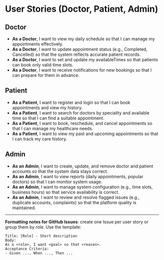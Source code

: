 # User Stories (Doctor, Patient, Admin)

## Doctor
- **As a Doctor**, I want to view my daily schedule so that I can manage my appointments effectively.
- **As a Doctor**, I want to update appointment status (e.g., Completed, Cancelled) so that the system reflects accurate patient records.
- **As a Doctor**, I want to set and update my availableTimes so that patients can book only valid time slots.
- **As a Doctor**, I want to receive notifications for new bookings so that I can prepare for them in advance.

## Patient
- **As a Patient**, I want to register and login so that I can book appointments and view my history.
- **As a Patient**, I want to search for doctors by speciality and available time so that I can find a suitable appointment.
- **As a Patient**, I want to book, reschedule, and cancel appointments so that I can manage my healthcare needs.
- **As a Patient**, I want to view my past and upcoming appointments so that I can track my care history.

## Admin
- **As an Admin**, I want to create, update, and remove doctor and patient accounts so that the system data stays correct.
- **As an Admin**, I want to view reports (daily appointments, popular doctors) so that I can monitor system usage.
- **As an Admin**, I want to manage system configuration (e.g., time slots, business hours) so that service availability is correct.
- **As an Admin**, I want to review and resolve flagged issues (e.g., duplicate accounts, complaints) so that the platform quality is maintained.

---
**Formatting notes for GitHub Issues**: create one Issue per user story or group them by role. Use the template:

```
Title: [Role] - Short description
Body:
As a <role>, I want <goal> so that <reason>.
Acceptance Criteria:
- Given ..., When ..., Then ...
```
